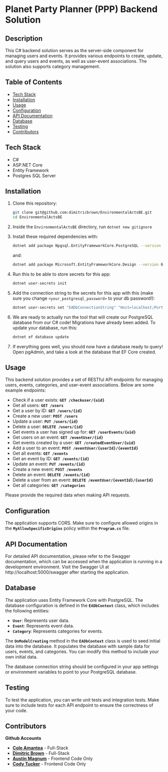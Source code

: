 # Planet Party Planner (PPP) Backend Solution

## Description

This C# backend solution serves as the server-side component for managing users and events. It provides various endpoints to create, update, and query users and events, as well as user-event associations. The solution also supports category management.

## Table of Contents

- [Tech Stack](#tech-stack)
- [Installation](#installation)
- [Usage](#usage)
- [Configuration](#configuration)
- [API Documentation](#api-documentation)
- [Database](#database)
- [Testing](#testing)
- [Contributors](#contributors)

## Tech Stack

- C#
- ASP.NET Core
- Entity Framework
- Postgres SQL Server

## Installation

1. Clone this repository:

   ```bash
   git clone git@github.com:dimitricbrown/EnvironmentalActsBE.git
   cd EnvironmentalActsBE
1. Inside the `EnvironmentalActsBE` directory, run `dotnet new gitignore`
1. Install these required dependencies with:
    ``` bash
    dotnet add package Npgsql.EntityFrameworkCore.PostgreSQL --version 6.0
    ```
    and: 
    ``` bash
    dotnet add package Microsoft.EntityFrameworkCore.Design --version 6.0
    ```
1. Run this to be able to store secrets for this app: 
    ``` bash
    dotnet user-secrets init
    ```
1. Add the connection string to the secrets for this app with this (make sure you change `<your_postgresql_password>` to your db password!):
    ``` bash
    dotnet user-secrets set "EADbConnectionString" "Host=localhost;Port=5432;Username=postgres;Password=<your_postgresql_password>;Database=EA"
    ```
1. We are ready to actually run the tool that will create our PostgreSQL database from our C# code! Migrations have already been added. To update your database, run this:
    ``` bash
    dotnet ef database update
    ```
1. If everything goes well, you should now have a database ready to query! Open pgAdmin, and take a look at the database that EF Core created.
   
## Usage

This backend solution provides a set of RESTful API endpoints for managing users, events, categories, and user-event associations. Below are some example endpoints:

- Check if a user exists: **`GET /checkuser/{uid}`**
- Get all users: **`GET /users`**
- Get a user by ID: **`GET /users/{id}`**
- Create a new user: **`POST /users`**
- Update a user: **`PUT /users/{id}`**
- Delete a user: **`DELETE /users/{id}`**
- Get events a user has signed up for: **`GET /userEvents/{uid}`**
- Get users on an event: **`GET /eventUser/{id}`**
- Get events created by a user: **`GET /createdEventUser/{uid}`**
- Add a user to an event: **`POST /eventUser/{userId}/{eventId}`**
- Get all events: **`GET /events`**
- Get an event by ID: **`GET /events/{id}`**
- Update an event: **`PUT /events/{id}`**
- Create a new event: **`POST /events`**
- Delete an event: **`DELETE /events/{id}`**
- Delete a user from an event: **`DELETE /eventUser/{eventId}/{userId}`**
- Get all categories: **`GET /categories`**

Please provide the required data when making API requests.

## Configuration

The application supports CORS. Make sure to configure allowed origins in the **`MyAllowSpecificOrigins`** policy within the **`Program.cs`** file.

## API Documentation

For detailed API documentation, please refer to the Swagger documentation, which can be accessed when the application is running in a development environment. Visit the Swagger UI at http://localhost:5000/swagger after starting the application.

## Database

The application uses Entity Framework Core with PostgreSQL. The database configuration is defined in the **`EADbContext`** class, which includes the following entities:

- **`User`**: Represents user data.
- **`Event`**: Represents event data.
- **`Category`**: Represents categories for events.

The **`OnModelCreating`** method in the **`EADbContext`** class is used to seed initial data into the database. It populates the database with sample data for users, events, and categories. You can modify this method to include your own initial data.

The database connection string should be configured in your app settings or environment variables to point to your PostgreSQL database.

## Testing

To test the application, you can write unit tests and integration tests. Make sure to include tests for each API endpoint to ensure the correctness of your code.

## Contributors

**Github Accounts**
- [**Cole Amantea**](https://github.com/coleama) - Full-Stack
- [**Dimitric Brown**](https://github.com/dimitricbrown) - Full-Stack
- [**Austin Magnum**](https://github.com/dipolarbear25) - Frontend Code Only
- [**Cody Tucker**](https://github.com/ctucker0113) - Frontend Code Only

